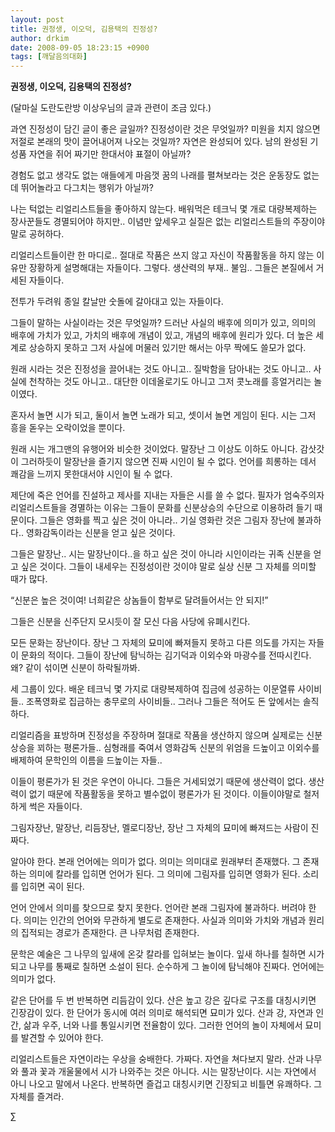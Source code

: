 ```yaml
---
layout: post
title: 권정생, 이오덕, 김용택의 진정성?
author: drkim
date: 2008-09-05 18:23:15 +0900
tags: [깨달음의대화]
---
```

**권정생, 이오덕, 김용택의 진정성?**

(달마실 도란도란방 이상우님의 글과 관련이 조금 있다.)

과연 진정성이 담긴 글이 좋은 글일까? 진정성이란 것은 무엇일까? 미원을 치지 않으면 저절로 본래의 맛이 끌어내어져 나오는 것일까? 자연은 완성되어 있다. 남의 완성된 기성품 자연을 쥐어 짜기만 한대서야 표절이 아닐까? 

경험도 없고 생각도 없는 애들에게 마음껏 꿈의 나래를 펼쳐보라는 것은 운동장도 없는데 뛰어놀라고 다그치는 행위가 아닐까?

나는 턱없는 리얼리스트들을 좋아하지 않는다. 배워먹은 테크닉 몇 개로 대량복제하는 장사꾼들도 경멸되어야 하지만.. 이념만 앞세우고 실질은 없는 리얼리스트들의 주장이야말로 공허하다. 

리얼리스트들이란 한 마디로.. 절대로 작품은 쓰지 않고 자신이 작품활동을 하지 않는 이유만 장황하게 설명해대는 자들이다. 그렇다. 생산력의 부재.. 불임.. 그들은 본질에서 거세된 자들이다. 

전투가 두려워 종일 칼날만 숫돌에 갈아대고 있는 자들이다. 

그들이 말하는 사실이라는 것은 무엇일까? 드러난 사실의 배후에 의미가 있고, 의미의 배후에 가치가 있고, 가치의 배후에 개념이 있고, 개념의 배후에 원리가 있다. 더 높은 세계로 상승하지 못하고 그저 사실에 머물러 있기만 해서는 아무 짝에도 쓸모가 없다. 

원래 시라는 것은 진정성을 끌어내는 것도 아니고.. 질박함을 담아내는 것도 아니고.. 사실에 천착하는 것도 아니고.. 대단한 이데올로기도 아니고 그저 콧노래를 흥얼거리는 놀이였다. 

혼자서 놀면 시가 되고, 둘이서 놀면 노래가 되고, 셋이서 놀면 게임이 된다. 시는 그저 흥을 돋우는 오락이었을 뿐이다. 

원래 시는 개그맨의 유행어와 비슷한 것이었다. 말장난 그 이상도 이하도 아니다. 감삿갓이 그러하듯이 말장난을 즐기지 않으면 진짜 시인이 될 수 없다. 언어를 희롱하는 데서 쾌감을 느끼지 못한대서야 시인이 될 수 없다. 

제단에 죽은 언어를 진설하고 제사를 지내는 자들은 시를 쓸 수 없다. 필자가 엄숙주의자 리얼리스트들을 경멸하는 이유는 그들이 문화를 신분상승의 수단으로 이용하려 들기 때문이다. 그들은 영화를 찍고 싶은 것이 아니라.. 기실 영화란 것은 그림자 장난에 불과하다.. 영화감독이라는 신분을 얻고 싶은 것이다. 

그들은 말장난.. 시는 말장난이다..을 하고 싶은 것이 아니라 시인이라는 귀족 신분을 얻고 싶은 것이다. 그들이 내세우는 진정성이란 것이야 말로 실상 신분 그 자체를 의미할 때가 많다. 

“신분은 높은 것이여! 너희같은 상놈들이 함부로 달려들어서는 안 되지!”

그들은 신분을 신주단지 모시듯이 잘 모신 다음 사당에 유폐시킨다. 

모든 문화는 장난이다. 장난 그 자체의 묘미에 빠져들지 못하고 다른 의도를 가지는 자들이 문화의 적이다. 그들이 장난에 탐닉하는 김기덕과 이외수와 마광수를 전따시킨다. 왜? 같이 섞이면 신분이 하락될까봐.

세 그룹이 있다. 배운 테크닉 몇 가지로 대량복제하여 집금에 성공하는 이문열류 사이비들.. 조폭영화로 집금하는 충무로의 사이비들.. 그러나 그들은 적어도 돈 앞에서는 솔직하다. 

리얼리즘을 표방하며 진정성을 주장하며 절대로 작품을 생산하지 않으며 실제로는 신분상승을 꾀하는 평론가들.. 심형래를 죽여서 영화감독 신분의 위엄을 드높이고 이외수를 배제하여 문학인의 이름을 드높이는 자들..

이들이 평론가가 된 것은 우연이 아니다. 그들은 거세되었기 때문에 생산력이 없다. 생산력이 없기 때문에 작품활동을 못하고 별수없이 평론가가 된 것이다. 이들이야말로 철저하게 썩은 자들이다. 

그림자장난, 말장난, 리듬장난, 멜로디장난, 장난 그 자체의 묘미에 빠져드는 사람이 진짜다. 

알아야 한다. 본래 언어에는 의미가 없다. 의미는 의미대로 원래부터 존재했다. 그 존재하는 의미에 칼라를 입히면 언어가 된다. 그 의미에 그림자를 입히면 영화가 된다. 소리를 입히면 곡이 된다. 

언어 안에서 의미를 찾으므로 찾지 못한다. 언어란 본래 그림자에 불과하다. 버려야 한다. 의미는 인간의 언어와 무관하게 별도로 존재한다. 사실과 의미와 가치와 개념과 원리의 집적되는 경로가 존재한다. 큰 나무처럼 존재한다. 

문학은 예술은 그 나무의 잎새에 온갖 칼라를 입혀보는 놀이다. 잎새 하나를 칠하면 시가 되고 나무를 통째로 칠하면 소설이 된다. 순수하게 그 놀이에 탐닉해야 진짜다. 언어에는 의미가 없다.

같은 단어를 두 번 반복하면 리듬감이 있다. 산은 높고 강은 깊다로 구조를 대칭시키면 긴장감이 있다. 한 단어가 동시에 여러 의미로 해석되면 묘미가 있다. 산과 강, 자연과 인간, 삶과 우주, 너와 나를 통일시키면 전율함이 있다. 그러한 언어의 놀이 자체에서 묘미를 발견할 수 있어야 한다. 

리얼리스트들은 자연이라는 우상을 숭배한다. 가짜다. 자연을 쳐다보지 말라. 산과 나무와 풀과 꽃과 개울물에서 시가 나와주는 것은 아니다. 시는 말장난이다. 시는 자연에서 아니 나오고 말에서 나온다. 반복하면 즐겁고 대칭시키면 긴장되고 비틀면 유쾌하다. 그 자체를 즐겨라.



∑
